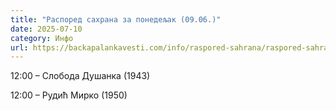 ```yaml
---
title: "Распоред сахрана за понедељак (09.06.)"
date: 2025-07-10
category: Инфо
url: https://backapalankavesti.com/info/raspored-sahrana/raspored-sahrana-za-ponedeljak-09-06/
---
```


12:00 – Слобода Душанка (1943)

12:00 – Рудић Мирко (1950)
